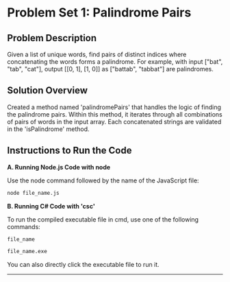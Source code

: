 # Problem Set 1: Palindrome Pairs

## Problem Description

Given a list of unique words, find pairs of distinct indices where concatenating the words forms a palindrome. For example, with input ["bat", "tab", "cat"], output [[0, 1], [1, 0]] as ["battab", "tabbat"] are palindromes.

## Solution Overview

Created a method named 'palindromePairs' that handles the logic of finding the palindrome pairs. Within this method, it iterates through all combinations of pairs of words in the input array. Each concatenated strings are validated in the 'isPalindrome' method.

## Instructions to Run the Code

**A. Running Node.js Code with node**

Use the node command followed by the name of the JavaScript file:

```sh
node file_name.js
```

**B. Running C# Code with 'csc'**

To run the compiled executable file in cmd, use one of the following commands:

```sh
file_name
```

```sh
file_name.exe
```

You can also directly click the executable file to run it.

---
